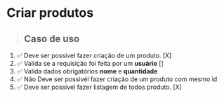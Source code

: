# Criar produtos

> ## Caso de uso

1. ✅ Deve ser possivel fazer criação de um produto. [X]
2. ✅ Valida se a requisição foi feita por um **usuário** []
3. ✅ Valida dados obrigatórios **nome** e **quantidade**
4. ✅ Não Deve ser possivél fazer criação de um produto com mesmo id
5. ✅ Deve ser possivel fazer listagem de todos produto. [X]
